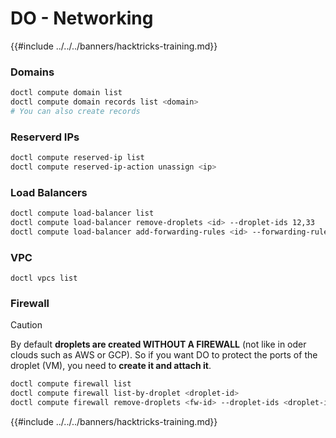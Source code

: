 # DO - Networking

{{#include ../../../banners/hacktricks-training.md}}

### Domains

```bash
doctl compute domain list
doctl compute domain records list <domain>
# You can also create records
```

### Reserverd IPs

```bash
doctl compute reserved-ip list
doctl compute reserved-ip-action unassign <ip>
```

### Load Balancers

```bash
doctl compute load-balancer list
doctl compute load-balancer remove-droplets <id> --droplet-ids 12,33
doctl compute load-balancer add-forwarding-rules <id> --forwarding-rules entry_protocol:tcp,entry_port:3306,...
```

### VPC

```
doctl vpcs list
```

### Firewall

> [!CAUTION]
> By default **droplets are created WITHOUT A FIREWALL** (not like in oder clouds such as AWS or GCP). So if you want DO to protect the ports of the droplet (VM), you need to **create it and attach it**.

```bash
doctl compute firewall list
doctl compute firewall list-by-droplet <droplet-id>
doctl compute firewall remove-droplets <fw-id> --droplet-ids <droplet-id>
```

{{#include ../../../banners/hacktricks-training.md}}
